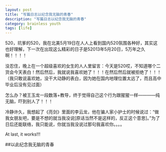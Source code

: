 ```yaml
---
layout: post
title: "写篇日志以纪念我无脑的青春"
description: "写篇日志以纪念我无脑的青春"
category: brainless youth
tags: [life]
---
```


520，坑爹的520，我在北美5月19日在人人上看到国内520氛围各种好，其实这也好理解，下一次在出现这么精彩的日子是52013年5月20日，5万年之久啊！！！！      
   
没忍住，晚上在一个超级喜欢的女生的人人里留言：今天是520哎，不知道哪个二货会今天表白！然后然后，我就说我喜欢她了！！！在然后然后就被拒绝了！！！（我只敢说喜欢她，没干大动静的表白，因为她在国内地理位置太远了，而且高中毕业后没有见过面）     
    
怎么办？被王玉龙一段数落+教导，终于觉得自己这个行为跟猩猩一样————纯无脑，吓到别人了！！！     
     
冷静许久，我想起了《亮剑》里面的李云龙，他在骗人家小护士的时候说过：“做我女朋友吧，要是不想的就当我没说[原话当然不是这样的，反正这个意思]。”为了日后还能联络，我只能说，你就当我没说过那句我喜欢你。。。。    

At last, it works!!!     

##以此纪念我无脑的青春     
